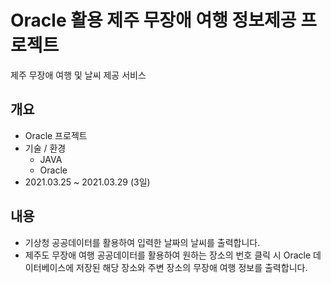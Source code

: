 # Oracle 활용 제주 무장애 여행 정보제공 프로젝트
제주 무장애 여행 및 날씨 제공 서비스

## 개요
- Oracle 프로젝트
- 기술 / 환경
  - JAVA
  - Oracle
- 2021.03.25 ~ 2021.03.29 (3일)

## 내용
- 기상청 공공데이터를 활용하여 입력한 날짜의 날씨를 출력합니다.
- 제주도 무장애 여행 공공데이터를 활용하여 원하는 장소의 번호 클릭 시 Oracle 데이터베이스에 저장된 해당 장소와 주변 장소의 무장애 여행 정보를 출력합니다.
